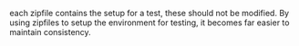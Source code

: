 each zipfile contains the setup for a test, these should not be modified. By using zipfiles to setup the environment for testing, it becomes far easier to maintain consistency.